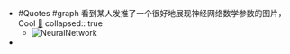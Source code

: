 - #Quotes #graph 看到某人发推了一个很好地展现神经网络数学参数的图片，Cool [🔗](https://twitter.com/DataScienceDojo/status/1509895106610016260)
  collapsed:: true
	- ![NeuralNetwork](https://image-host-1255524710.cos.ap-beijing.myqcloud.com/img/20220403122748.png)
-